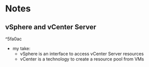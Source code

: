 # Notes
## vSphere and vCenter Server

^5fa0ac

- my take:
	- vSphere is an interface to access vCenter Server resources
	- vCenter is a technology to create a resource pool from VMs